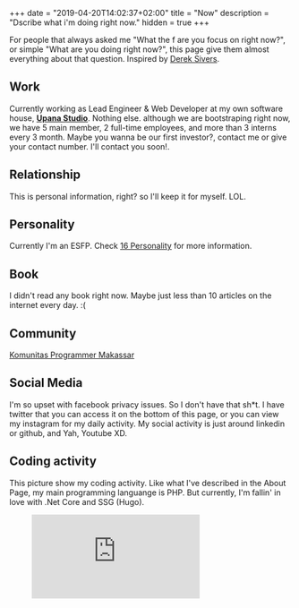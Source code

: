 +++
date = "2019-04-20T14:02:37+02:00"
title = "Now"
description = "Dscribe what i'm doing right now."
hidden = true
+++

For people that always asked me "What the f are you focus on right now?", or simple "What are you doing right now?", this page give them almost everything about that question. Inspired by [Derek Sivers](https://sivers.org/now).

## Work
Currently working as Lead Engineer & Web Developer at my own software house, **[Upana Studio](https://www.upanastudio.com)**. Nothing else. although we are bootstraping right now, we have 5 main member, 2 full-time employees, and more than 3 interns every 3 month. Maybe you wanna be our first investor?, contact me or give your contact number. I'll contact you soon!.

## Relationship
This is personal information, right? so I'll keep it for myself. LOL.

## Personality
Currently I'm an ESFP. Check [16 Personality](https://www.16personalities.com/) for more information.

## Book
I didn't read any book right now. Maybe just less than 10 articles on the internet every day. :(

## Community
[Komunitas Programmer Makassar](https://kpmks.github.io)

## Social Media
I'm so upset with facebook privacy issues. So I don't have that sh*t. I have twitter that you can access it on the bottom of this page, or you can view my instagram for my daily activity. 
My social activity is just around linkedin or github, and Yah, Youtube XD.

## Coding activity
This picture show my coding activity. Like what I've described in the About Page, my main programming languange is PHP. But currently, I'm fallin' in love with .Net Core and SSG (Hugo).
<br>
<figure><embed src="https://wakatime.com/share/@c5b47ecb-a59c-4d51-879a-5ed51b3b57ee/3d6095f0-d128-4e2f-af41-7252da198025.svg"></embed></figure>
